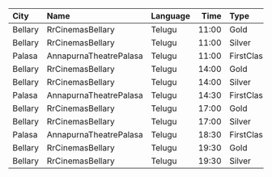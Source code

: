 | City    | Name                   | Language |  Time | Type       | Price | Capacity | Booked |
| :------ | :--------------------- | :------- | ----: | :--------- | ----: | -------: | -----: |
| Bellary | RrCinemasBellary       | Telugu   | 11:00 | Gold       |  150₹ |       86 |     42 |
| Bellary | RrCinemasBellary       | Telugu   | 11:00 | Silver     |  100₹ |       86 |      0 |
| Palasa  | AnnapurnaTheatrePalasa | Telugu   | 11:00 | FirstClass |   80₹ |      267 |    183 |
| Bellary | RrCinemasBellary       | Telugu   | 14:00 | Gold       |  150₹ |       86 |     42 |
| Bellary | RrCinemasBellary       | Telugu   | 14:00 | Silver     |  100₹ |      242 |    102 |
| Palasa  | AnnapurnaTheatrePalasa | Telugu   | 14:30 | FirstClass |   80₹ |      267 |    183 |
| Bellary | RrCinemasBellary       | Telugu   | 17:00 | Gold       |  150₹ |       86 |     42 |
| Bellary | RrCinemasBellary       | Telugu   | 17:00 | Silver     |  100₹ |      242 |    102 |
| Palasa  | AnnapurnaTheatrePalasa | Telugu   | 18:30 | FirstClass |   80₹ |      267 |    183 |
| Bellary | RrCinemasBellary       | Telugu   | 19:30 | Gold       |  150₹ |       86 |     42 |
| Bellary | RrCinemasBellary       | Telugu   | 19:30 | Silver     |  100₹ |       86 |      0 |